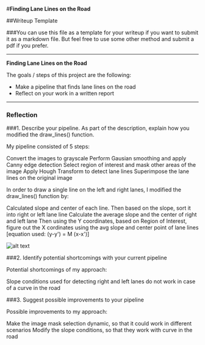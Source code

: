 #**Finding Lane Lines on the Road** 

##Writeup Template

###You can use this file as a template for your writeup if you want to submit it as a markdown file. But feel free to use some other method and submit a pdf if you prefer.

---

**Finding Lane Lines on the Road**

The goals / steps of this project are the following:
* Make a pipeline that finds lane lines on the road
* Reflect on your work in a written report


[//]: # (Image References)

[image1]: ./examples/grayscale.jpg "Grayscale"

---

### Reflection

###1. Describe your pipeline. As part of the description, explain how you modified the draw_lines() function.

My pipeline consisted of 5 steps:

Convert the images to grayscale
Perform Gausian smoothing and apply Canny edge detection
Select region of interest and mask other areas of the image
Apply Hough Transform to detect lane lines
Superimpose the lane lines on the original image

In order to draw a single line on the left and right lanes, I modified the draw_lines() function by:

Calculated slope and center of each line. Then based on the slope, sort it into right or left lane line
Calculate the average slope and the center of right and left lane
Then using the Y coordinates, based on Region of Interest, figure out the X cordinates using the avg slope and center point of lane lines [equation used: (y-y') = M (x-x')]



![alt text][image1]


###2. Identify potential shortcomings with your current pipeline

Potential shortcomings of my approach:

Slope conditions used for detecting right and left lanes do not work in case of a curve in the road




###3. Suggest possible improvements to your pipeline

Possible improvements to my approach:

Make the image mask selection dynamic, so that it could work in different scenarios
Modify the slope conditions, so that they work with curve in the road